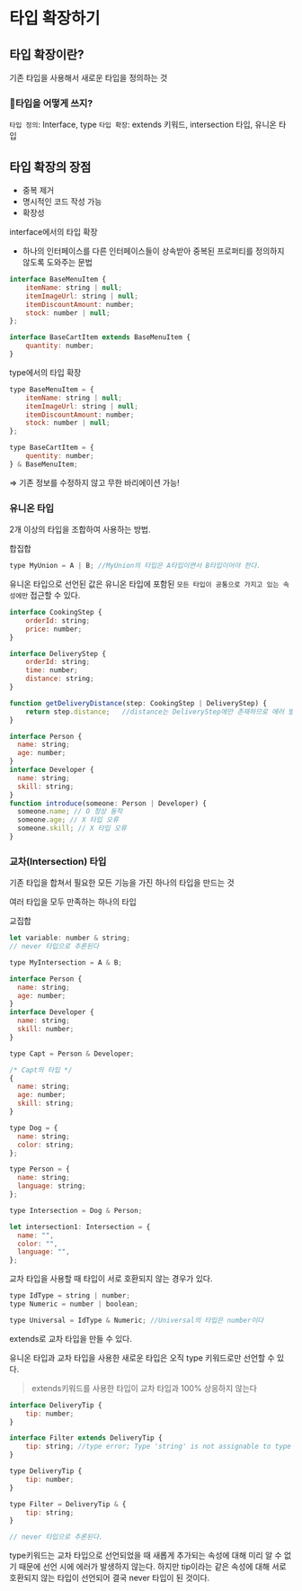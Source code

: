 # 타입 확장하기

## 타입 확장이란?

기존 타입을 사용해서 새로운 타입을 정의하는 것

### 🤔타입을 어떻게 쓰지?

`타입 정의`: Interface, type
`타입 확장`: extends 키워드, intersection 타입, 유니온 타입

## 타입 확장의 장점

- 중복 제거
- 명시적인 코드 작성 가능
- 확장성

interface에서의 타입 확장

- 하나의 인터페이스를 다른 인터페이스들이 상속받아 중복된 프로퍼티를 정의하지 않도록 도와주는 문법

```jsx
interface BaseMenuItem {
	itemName: string | null;
	itemImageUrl: string | null;
	itemDiscountAmount: number;
	stock: number | null;
};

interface BaseCartItem extends BaseMenuItem {
	quantity: number;
}
```

type에서의 타입 확장

```jsx
type BaseMenuItem = {
	itemName: string | null;
	itemImageUrl: string | null;
	itemDiscountAmount: number;
	stock: number | null;
};

type BaseCartItem = {
	quentity: number;
} & BaseMenuItem;
```

⇒ 기존 정보를 수정하지 않고 무한 바리에이션 가능!

### 유니온 타입

2개 이상의 타입을 조합하여 사용하는 방법.

합집합

```jsx
type MyUnion = A | B; //MyUnion의 타입은 A타입이면서 B타입이어야 한다. 
```

유니온 타입으로 선언된 값은 유니온 타입에 포함된 `모든 타입이 공통으로 가지고 있는 속성에만` 접근할 수 있다.

```jsx
interface CookingStep {
	orderId: string;
	price: number;
}

interface DeliveryStep {
	orderId: string;
	time: number;
	distance: string;
}

function getDeliveryDistance(step: CookingStep | DeliveryStep) {
	return step.distance; 	//distance는 DeliveryStep에만 존재하므로 에러 발생
}
```

```jsx
interface Person {
  name: string;
  age: number;
}
interface Developer {
  name: string;
  skill: string;
}
function introduce(someone: Person | Developer) {
  someone.name; // O 정상 동작
  someone.age; // X 타입 오류
  someone.skill; // X 타입 오류
}
```

### 교차(Intersection) 타입

기존 타입을 합쳐서 필요한 모든 기능을 가진 하나의 타입을 만드는 것 

여러 타입을 모두 만족하는 하나의 타입

교집합

```jsx
let variable: number & string; 
// never 타입으로 추론된다
```

```jsx
type MyIntersection = A & B;
```

```jsx
interface Person {
  name: string;
  age: number;
}
interface Developer {
  name: string;
  skill: number;
}

type Capt = Person & Developer;

/* Capt의 타입 */
{
  name: string;
  age: number;
  skill: string;
}
```

```jsx
type Dog = {
  name: string;
  color: string;
};

type Person = {
  name: string;
  language: string;
};

type Intersection = Dog & Person;

let intersection1: Intersection = {
  name: "",
  color: "",
  language: "",
};
```

교차 타입을 사용할 때 타입이 서로 호환되지 않는 경우가 있다. 

```jsx
type IdType = string | number;
type Numeric = number | boolean;

type Universal = IdType & Numeric; //Universal의 타입은 number이다
```

extends로 교차 타입을 만들 수 있다.

유니온 타입과 교차 타입을 사용한 새로운 타입은 오직 type 키워드로만 선언할 수 있다.

> extends키워드를 사용한 타입이 교차 타입과 100% 상응하지 않는다
> 

```jsx
interface DeliveryTip {
	tip: number;
}

interface Filter extends DeliveryTip {
	tip: string; //type error; Type 'string' is not assignable to type 'number'
}
```

```jsx
type DeliveryTip {
	tip: number;
}

type Filter = DeliveryTip & {
	tip: string;
}

// never 타입으로 추론된다.

```

type키워드는 교차 타입으로 선언되었을 때 새롭게 추가되는 속성에 대해 미리 알 수 없기 때문에 선언 시에 에러가 발생하지 않는다. 하지만 tip이라는 같은 속성에 대해 서로 호환되지 않는 타입이 선언되어 결국 never 타입이 된 것이다.
